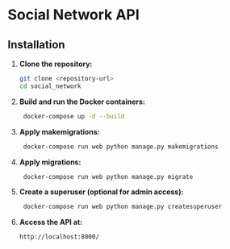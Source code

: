 # Social Network API

## Installation

1. **Clone the repository:**
   ```bash
   git clone <repository-url>
   cd social_network

2. **Build and run the Docker containers:**
   ```bash
    docker-compose up -d --build

3. **Apply makemigrations:**
   ```bash
    docker-compose run web python manage.py makemigrations
   
4. **Apply migrations:**
   ```bash
    docker-compose run web python manage.py migrate

5. **Create a superuser (optional for admin access):**
   ```bash
    docker-compose run web python manage.py createsuperuser

6. **Access the API at:**
   ```plaintext
   http://localhost:8000/

    
